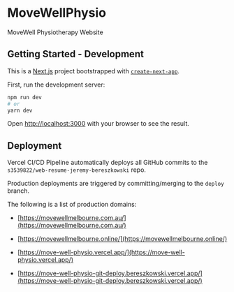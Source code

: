 # MoveWellPhysio
MoveWell Physiotherapy Website



## Getting Started - Development
This is a [Next.js](https://nextjs.org/) project bootstrapped with [`create-next-app`](https://github.com/vercel/next.js/tree/canary/packages/create-next-app).

First, run the development server:

```bash
npm run dev
# or
yarn dev
```

Open [http://localhost:3000](http://localhost:3000) with your browser to see the result.

## Deployment

Vercel CI/CD Pipeline automatically deploys all GitHub commits to the ```s3539822/web-resume-jeremy-bereszkowski``` repo.

Production deployments are triggered by committing/merging to the ```deploy``` branch.

The following is a list of production domains: 

- [https://movewellmelbourne.com.au/](https://movewellmelbourne.com.au/)

- [https://movewellmelbourne.online/](https://movewellmelbourne.online/)

- [https://move-well-physio.vercel.app/](https://move-well-physio.vercel.app/)

- [https://move-well-physio-git-deploy.bereszkowski.vercel.app/](https://move-well-physio-git-deploy.bereszkowski.vercel.app/)
